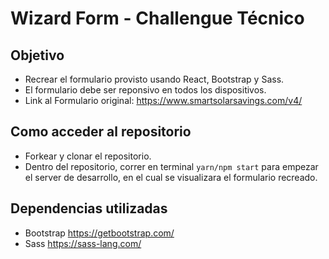 # Wizard Form - Challengue Técnico

## Objetivo

- Recrear el formulario provisto usando React, Bootstrap y Sass.
- El formulario debe ser reponsivo en todos los dispositivos.
- Link al Formulario original: https://www.smartsolarsavings.com/v4/

## Como acceder al repositorio

- Forkear y clonar el repositorio.
- Dentro del repositorio, correr en terminal `yarn/npm start` para empezar el server de desarrollo, en el cual se visualizara el formulario recreado.

## Dependencias utilizadas

- Bootstrap https://getbootstrap.com/
- Sass https://sass-lang.com/
